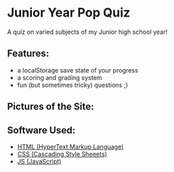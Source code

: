 # Junior Year Pop Quiz

A quiz on varied subjects of my Junior high school year!

## Features:
- a localStorage save state of your progress
- a scoring and grading system
- fun (but sometimes tricky) questions ;)

## Pictures of the Site:


## Software Used:
- [HTML (HyperText Markup Language)](https://developer.mozilla.org/en-US/docs/Web/HTML)
- [CSS (Cascading Style Sheeets)](https://www.w3.org/Style/CSS/Overview.en.html)
- [JS (JavaScript)](https://developer.mozilla.org/en-US/docs/Web/JavaScript)
